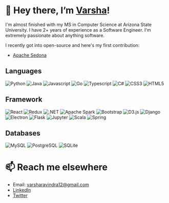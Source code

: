 # 👋 Hey there, I’m [Varsha](https://www.linkedin.com/in/varsha-ravindra-b5a39511a/)!
I'm almost finished with my MS in Computer Science at Arizona State University. I have 2+ years of experience as a Software Engineer. I'm extremely passionate about anything software.

I recently got into open-source and here's my first contribution:
- [Apache Sedona](https://github.com/apache/incubator-sedona/pull/717)

## Languages
![Python](https://img.shields.io/badge/Python-FFD43B?style=for-the-badge&logo=python&logoColor=blue "Python")
![Java](https://img.shields.io/badge/OpenJDK-ED8B00?style=for-the-badge&logo=openjdk&logoColor=white "Java")
![Javascript](https://img.shields.io/badge/JavaScript-323330?style=for-the-badge&logo=javascript&logoColor=F7DF1E "Javascript")
![Go](https://img.shields.io/badge/Go-00ADD8?style=for-the-badge&logo=go&logoColor=white "Go")
![Typescript](https://img.shields.io/badge/TypeScript-007ACC?style=for-the-badge&logo=typescript&logoColor=white "Typescript")
![C#](https://img.shields.io/badge/C%23-239120?style=for-the-badge&logo=c-sharp&logoColor=white "C#")
![CSS3](https://img.shields.io/badge/CSS3-1572B6?style=for-the-badge&logo=css3&logoColor=white "CSS3")
![HTML5](https://img.shields.io/badge/HTML5-E34F26?style=for-the-badge&logo=html5&logoColor=white "HTML5")

## Framework
![React](https://img.shields.io/badge/React-20232A?style=for-the-badge&logo=react&logoColor=61DAFB "React")
![Redux](https://img.shields.io/badge/Redux-593D88?style=for-the-badge&logo=redux&logoColor=white "Redux")
![.NET](https://img.shields.io/badge/.NET-512BD4?style=for-the-badge&logo=dotnet&logoColor=white ".NET")
![Apache Spark](https://img.shields.io/badge/Apache_Spark-FFFFFF?style=for-the-badge&logo=apachespark&logoColor=#E35A16 "Apache Spark")
![Bootstrap](https://img.shields.io/badge/Bootstrap-563D7C?style=for-the-badge&logo=bootstrap&logoColor=white "Bootstrap")
![D3.js](https://img.shields.io/badge/d3.js-F9A03C?style=for-the-badge&logo=d3.js&logoColor=white "D3.js")
![Django](https://img.shields.io/badge/Django-092E20?style=for-the-badge&logo=django&logoColor=green "Django")
![Electron](https://img.shields.io/badge/Electron-2B2E3A?style=for-the-badge&logo=electron&logoColor=9FEAF9 "Electron")
![Flask](https://img.shields.io/badge/Flask-000000?style=for-the-badge&logo=flask&logoColor=white "Flask")
![Jupyter](https://img.shields.io/badge/Jupyter-F37626.svg?&style=for-the-badge&logo=Jupyter&logoColor=white "Jupyter")
![Scala](https://img.shields.io/badge/Scala-DC322F?style=for-the-badge&logo=scala&logoColor=white "Scala")
![Spring](https://img.shields.io/badge/Spring-6DB33F?style=for-the-badge&logo=spring&logoColor=white "Spring")

## Databases
![MySQL](https://img.shields.io/badge/MySQL-005C84?style=for-the-badge&logo=mysql&logoColor=white "MySQL")
![PostgreSQL](https://img.shields.io/badge/PostgreSQL-316192?style=for-the-badge&logo=postgresql&logoColor=white "PostgreSQL")
![SQLite](https://img.shields.io/badge/SQLite-07405E?style=for-the-badge&logo=sqlite&logoColor=white "SQLite")


# 📫  Reach me elsewhere
- Email: varsharavindra12@gmail.com
- [LinkedIn](https://www.linkedin.com/in/varsha-ravindra-b5a39511a/)
- [Twitter](https://www.linkedin.com/in/varsha-ravindra-b5a39511a/)


<!---
- 👀 I’m interested in ...
- 🌱 I’m currently learning ...
- 💞️ I’m looking to collaborate on any interesting open-source projects
- 📫 How to reach me ...
Varsha-R/Varsha-R is a ✨ special ✨ repository because its `README.md` (this file) appears on your GitHub profile.
You can click the Preview link to take a look at your changes.
--->
